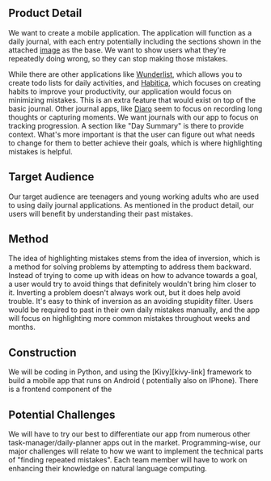 ## Product Detail

We want to create a mobile application. The application will function as a daily journal, with each entry potentially
including the sections shown in the attached
[image](https://github.com/csc301-winter-2016/project-team12/blob/master/doc/phase1/images/sample-info.png) as the base. We want to show users what they're repeatedly doing wrong, so they can stop making those mistakes.

While there are other applications like [Wunderlist][wunderlist-link], which allows you to create todo lists for daily activities, and [Habitica][habitica-link],
which focuses on creating habits to improve your productivity, our application would focus on minimizing mistakes. This is an extra feature that would exist on top of the basic journal. Other journal apps, like [Diaro][diaro-link] seem to focus on recording long thoughts or capturing moments. We want journals with our app to focus on tracking progression. A section like "Day Summary" is there to provide context. What's more important is that the user can figure out what needs to change for them to better achieve their goals, which is where highlighting mistakes is helpful.

[wunderlist-link]: https://www.wunderlist.com/
[habitica-link]: https://habitica.com/static/front/
[diaro-link]: http://www.diaroapp.com/


## Target Audience

Our target audience are teenagers and young working adults who are used to using daily journal applications. As
mentioned in the product detail, our users will benefit by understanding their past mistakes.  
 

## Method

The idea of highlighting mistakes stems from the idea of inversion, which is a method for solving problems by attempting
to address them backward. Instead of trying to come up with ideas on how to advance towards a goal, a user would try to
avoid things that definitely wouldn't bring him closer to it. Inverting a problem doesn't always work out, but it does
help avoid trouble. It's easy to think of inversion as an avoiding stupidity filter. Users would be required to past in
their own daily mistakes manually, and the app will focus on highlighting more common mistakes throughout weeks and
months. 


## Construction

We will be coding in Python, and using the [Kivy][kivy-link] framework to build a mobile app that runs on Android (
potentially also on IPhone). There is a frontend component of the

## Potential Challenges

We will have to try our best to differentiate our app from numerous other task-manager/daily-planner apps out in the market. Programming-wise, our major challenges will relate to how we want to implement the technical parts of "finding repeated mistakes". Each team member will have to work on enhancing their knowledge on natural language computing.
